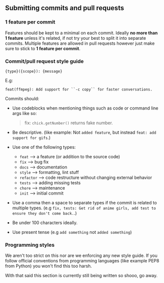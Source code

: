 ## Submitting commits and pull requests

### 1 feature per commit
Features should be kept to a minimal on each commit. Ideally **no more than 1 feature** unless it's related, if not try your best to split it into separate commits. Multiple features are allowed in pull requests however just make sure to stick to **1 feature per commit**.

### Commit/pull request style guide
```
{type}({scope}): {message}
```
E.g:
```
feat(ffmpeg): Add support for ``-c copy`` for faster conversations.
```

Commits should:
- Use codeblocks when mentioning things such as code or command line args like so: 

  > fix: ``chick.getNumber()`` returns fake number.

- Be descriptive. (like example: Not `added feature`, but instead ``feat: add support for gifs``.)
- Use one of the following types:
  - ``feat`` --> a feature (or addition to the source code)
  - ``fix`` --> bug fix
  - ``docs`` --> documentation
  - ``style`` --> formatting, lint stuff
  - ``refactor`` --> code restructure without changing external behavior
  - ``tests`` --> adding missing tests
  - ``chore`` --> maintenance
  - ``init`` --> initial commit

- Use a comma then a space to separate types if the commit is related to multiple types. (e.g ``fix, tests: Get rid of anime girls, add test to ensure they don't come back.``.)
- Be under 100 characters ideally.
- Use present tense (e.g ``add something`` not ``added something``)

### Programming styles
We aren't too strict on this nor are we enforcing any new style guide. If you follow official conventions from programming languages (like example PEP8 from Python) you won't find this too harsh.

With that said this section is currently still being written so shooo, go away.